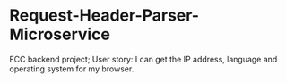 # Request-Header-Parser-Microservice
FCC backend project; User story: I can get the IP address, language and operating system for my browser.
